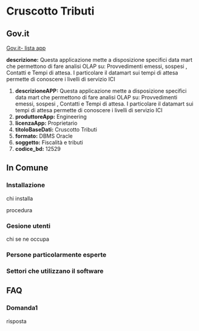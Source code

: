 # Cruscotto Tributi

## Gov.it

[Gov.it- lista app](http://basidati.agid.gov.it/catalogo/amm?code=c_a944)

**descrizione:** Questa applicazione mette a disposizione specifici data mart che permettono di fare analisi OLAP su: Provvedimenti emessi, sospesi , Contatti e Tempi di attesa. I particolare il datamart sui tempi di attesa permette di conoscere i livelli di servizio ICI

1. **descrizioneAPP:** Questa applicazione mette a disposizione specifici data mart che permettono di fare analisi OLAP su: Provvedimenti emessi, sospesi , Contatti e Tempi di attesa. I particolare il datamart sui tempi di attesa permette di conoscere i livelli di servizio ICI
2. **produttoreApp:** Engineering
3. **licenzaApp:** Proprietario
4. **titoloBaseDati:** Cruscotto Tributi
5. **formato:** DBMS Oracle
6. **soggetto:** Fiscalità e tributi
7. **codice_bd:** 12529

## In Comune

### Installazione

chi installa

procedura

### Gesione utenti

chi se ne occupa

### Persone particolarmente esperte

### Settori che utilizzano il software

## FAQ

### Domanda1

risposta

